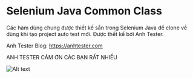 # Selenium Java Common Class
Các hàm dùng chung được thiết kế sẵn trong Selenium Java để clone về dùng khi tạo project auto test mới. Được thết kế bởi Anh Tester.

Anh Tester Blog: https://anhtester.com

ANH TESTER CẢM ƠN CÁC BẠN RẤT NHIỀU

![Alt text](https://anhtester.com/uploads/logo/anhtester_logo_512.png?raw=true "Anh Tester - Automation Testing")